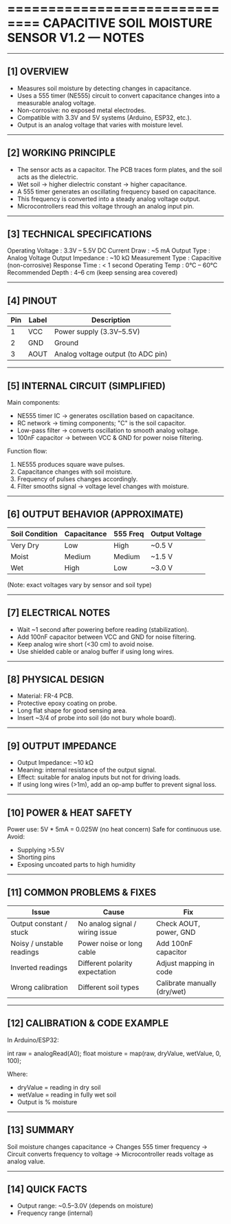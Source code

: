==============================
 CAPACITIVE SOIL MOISTURE SENSOR V1.2 — NOTES
==============================

------------------------------------------------------------
[1] OVERVIEW
------------------------------------------------------------
- Measures soil moisture by detecting changes in capacitance.
- Uses a 555 timer (NE555) circuit to convert capacitance changes 
  into a measurable analog voltage.
- Non-corrosive: no exposed metal electrodes.
- Compatible with 3.3V and 5V systems (Arduino, ESP32, etc.).
- Output is an analog voltage that varies with moisture level.

------------------------------------------------------------
[2] WORKING PRINCIPLE
------------------------------------------------------------
- The sensor acts as a capacitor. The PCB traces form plates, 
  and the soil acts as the dielectric.
- Wet soil → higher dielectric constant → higher capacitance.
- A 555 timer generates an oscillating frequency based on capacitance.
- This frequency is converted into a steady analog voltage output.
- Microcontrollers read this voltage through an analog input pin.

------------------------------------------------------------
[3] TECHNICAL SPECIFICATIONS
------------------------------------------------------------
Operating Voltage   : 3.3V – 5.5V DC
Current Draw        : ~5 mA
Output Type         : Analog Voltage
Output Impedance    : ~10 kΩ
Measurement Type    : Capacitive (non-corrosive)
Response Time       : < 1 second
Operating Temp      : 0°C – 60°C
Recommended Depth   : 4–6 cm (keep sensing area covered)

------------------------------------------------------------
[4] PINOUT
------------------------------------------------------------
Pin | Label | Description
----|--------|--------------------------------
1   | VCC   | Power supply (3.3V–5.5V)
2   | GND   | Ground
3   | AOUT  | Analog voltage output (to ADC pin)

------------------------------------------------------------
[5] INTERNAL CIRCUIT (SIMPLIFIED)
------------------------------------------------------------
Main components:
- NE555 timer IC → generates oscillation based on capacitance.
- RC network → timing components; "C" is the soil capacitor.
- Low-pass filter → converts oscillation to smooth analog voltage.
- 100nF capacitor → between VCC & GND for power noise filtering.

Function flow:
1. NE555 produces square wave pulses.
2. Capacitance changes with soil moisture.
3. Frequency of pulses changes accordingly.
4. Filter smooths signal → voltage level changes with moisture.

------------------------------------------------------------
[6] OUTPUT BEHAVIOR (APPROXIMATE)
------------------------------------------------------------
Soil Condition | Capacitance | 555 Freq | Output Voltage
---------------|--------------|----------|----------------
Very Dry       | Low          | High     | ~0.5 V
Moist          | Medium       | Medium   | ~1.5 V
Wet            | High         | Low      | ~3.0 V

(Note: exact voltages vary by sensor and soil type)

------------------------------------------------------------
[7] ELECTRICAL NOTES
------------------------------------------------------------
- Wait ~1 second after powering before reading (stabilization).
- Add 100nF capacitor between VCC and GND for noise filtering.
- Keep analog wire short (<30 cm) to avoid noise.
- Use shielded cable or analog buffer if using long wires.

------------------------------------------------------------
[8] PHYSICAL DESIGN
------------------------------------------------------------
- Material: FR-4 PCB.
- Protective epoxy coating on probe.
- Long flat shape for good sensing area.
- Insert ~3/4 of probe into soil (do not bury whole board).

------------------------------------------------------------
[9] OUTPUT IMPEDANCE
------------------------------------------------------------
- Output Impedance: ~10 kΩ
- Meaning: internal resistance of the output signal.
- Effect: suitable for analog inputs but not for driving loads.
- If using long wires (>1m), add an op-amp buffer to prevent signal loss.

------------------------------------------------------------
[10] POWER & HEAT SAFETY
------------------------------------------------------------
Power use: 5V * 5mA = 0.025W (no heat concern)
Safe for continuous use.
Avoid:
- Supplying >5.5V
- Shorting pins
- Exposing uncoated parts to high humidity

------------------------------------------------------------
[11] COMMON PROBLEMS & FIXES
------------------------------------------------------------
Issue                         | Cause                          | Fix
------------------------------|--------------------------------|----------------------------
Output constant / stuck       | No analog signal / wiring issue| Check AOUT, power, GND
Noisy / unstable readings     | Power noise or long cable      | Add 100nF capacitor
Inverted readings             | Different polarity expectation | Adjust mapping in code
Wrong calibration             | Different soil types           | Calibrate manually (dry/wet)

------------------------------------------------------------
[12] CALIBRATION & CODE EXAMPLE
------------------------------------------------------------
In Arduino/ESP32:

int raw = analogRead(A0);
float moisture = map(raw, dryValue, wetValue, 0, 100);

Where:
- dryValue = reading in dry soil
- wetValue = reading in fully wet soil
- Output is % moisture

------------------------------------------------------------
[13] SUMMARY
------------------------------------------------------------
Soil moisture changes capacitance →
Changes 555 timer frequency →
Circuit converts frequency to voltage →
Microcontroller reads voltage as analog value.

------------------------------------------------------------
[14] QUICK FACTS
------------------------------------------------------------
- Output range: ~0.5–3.0V (depends on moisture)
- Frequency range (internal)
